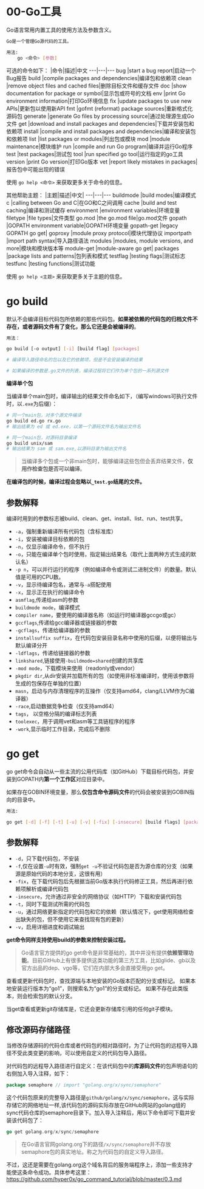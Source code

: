 # 00-Go工具

Go语言常用内置工具的使用方法及参数含义。

```bash
Go是一个管理Go源代码的工具。

用法:
	go <命令> [参数]
```

可选的命令如下：
|命令|描述|中文
---|---|---
bug         |start a bug report|启动一个Bug报告
build       |compile packages and dependencies|编译包和依赖项
clean       |remove object files and cached files|删除目标文件和缓存文件
doc         |show documentation for package or symbol|显示包或符号的文档
env         |print Go environment information|打印Go环境信息
fix         |update packages to use new APIs|更新包以使用新API
fmt         |gofmt (reformat) package sources|重新格式化源码包
generate    |generate Go files by processing source|通过处理源生成Go文件
get         |download and install packages and dependencies|下载并安装包和依赖项
install     |compile and install packages and dependencies|编译和安装包和依赖项
list        |list packages or modules|列出包或模块
mod         |module maintenance|模块维护
run         |compile and run Go program|编译并运行Go程序
test        |test packages|测试包
tool        |run specified go tool|运行指定的go工具
version     |print Go version|打印Go版本
vet         |report likely mistakes in packages|报告包中可能出现的错误

使用 `go help <命令>` 来获取更多关于命令的信息。

其他帮助主题：
|主题|描述|中文|
---|---|---
buildmode   |build modes|编译模式
c           |calling between Go and C|在GO和C之间调用
cache       |build and test caching|编译和测试缓存
environment |environment variables|环境变量
filetype    |file types|文件类型
go.mod      |the go.mod file|go.mod文件
gopath      |GOPATH environment variable|GOPATH环境变量
gopath-get  |legacy GOPATH go get|
goproxy     |module proxy protocol|模块代理协议
importpath  |import path syntax|导入路径语法
modules     |modules, module versions, and more|模块和模块版本等
module-get  |module-aware go get|
packages    |package lists and patterns|包列表和模式
testflag    |testing flags|测试标志
testfunc    |testing functions|测试功能

使用 `go help <主题>` 来获取更多关于主题的信息。

# go build
默认不会编译目标代码包所依赖的那些代码包。**如果被依赖的代码包的归档文件不存在，或者源码文件有了变化，那么它还是会被编译的**。

```bash
用法：

go build [-o output] [-i] [build flag] [packages]

# 编译导入路径命名的包以及它的依赖项，但是不会安装编译的结果

# 如果编译的参数是.go文件的列表，编译过程将它们作为单个包的一系列源文件

```
**编译单个包**

当编译单个main包时，编译输出的结果文件命名如下，（编写windows可执行文件时，以`.exe`为后缀）：
```bash
# 同一个main包，对多个源文件编译
go build ed.go rx.go 
# 输出结果为 ed 或 ed.exe，以第一个源码文件名为输出文件名

# 同一个main包，对源码目录编译
go build unix/sam 
# 输出结果为 sam 或 sam.exe,以源码目录为输出文件名

```
> 当编译多个包或一个非main包时，能够编译这些包但会丢弃结果文件，**仅用作检查包是否可以编译**。

**在编译包的时候，编译过程会忽略以`_test.go`结尾的文件。**

## 参数解释
编译时用到的参数标志被build、clean、get、install、list、run、test共享。

- `-a`，强制重新编译所有代码包（含标准库）
- `-i`，安装被编译目标依赖的包
- `-n`，仅显示编译命令，但不执行
- `-o`，只能在编译单个包时使用，指定输出结果名（取代上面两种方式生成的默认名）
- `-p n`，可以并行运行的程序（例如编译命令或测试二进制文件）的数量。默认值是可用的CPU数。
- `-v`，显示待编译包名，通常与`-a`搭配使用
- `-x`，显示正在执行的编译命令
- `asmflag`,传递给asm的参数
- `buildmode mode`，编译模式
- `compiler name`，要使用的编译器名称（如运行时编译器gccgo或gc）
- `gccflags`,传递给gcc编译器或链接器的参数
- `-gcflags`，传递给编译器的参数
- `installsuffix suffix`，在代码包安装目录名称中使用的后缀，以便将输出与默认编译分开
- `-ldflags`，传递给链接器的参数
- `linkshared`,链接使用`-buildmode=shared`创建的共享库
- `-mod mode`，下载模块来使用（readonly或vendor）
- `pkgdir dir`,从dir安装并加载所有的包（如使用非标准编译时，使用该参数将生成的包保存在单独的位置）
- `masn`，启动与内存清理程序的互操作（仅支持amd64，clang/LLVM作为C编译器）
- `-race`,启动数据竞争检查（仅支持amd64）
- `tags`， 以空格分隔的编译标志列表
- `toolexec`，用于调用vet和asm等工具链程序的程序
- `-work`,显示临时工作目录，完成后不删除

# go get
go get命令会自动从一些主流的公用代码库（如GitHub）下载目标代码包，并安装到GOPATH内**第一个工作区**对应目录中。

如果存在GOBIN环境变量，那么**仅包含命令源码文件**的代码会被安装到GOBIN指向的目录中。

```bash
用法: 

go get [-d] [-f] [-t] [-u] [-v] [-fix] [-insecure] [build flags] [packages]

```

## 参数解释
- `-d`，只下载代码包，不安装
- `-f`,仅在设置`-u`时有效，强制`get -u`不验证代码包是否为源仓库的分支（如果源是原始代码的本地分支，这很有用）
- `-fix`，在下载代码包后先根据当前Go版本执行代码修正工具，然后再进行依赖项解析或编译代码包
- `-insecure`，允许通过非安全的网络协议（如HTTP）下载和安装代码包
- `-t`，同时下载测试所需的代码包
- `-u`，通过网络更新指定的代码包和它的依赖（默认情况下，get使用网络检查出缺失的包，但不使用它来查找现有包的更新）
- `-v`，启用详细进度和调试输出

**get命令同样支持使用build的参数来控制安装过程。**

> Go语言官方提供的go get命令是非常基础的，其中并没有提供**依赖管理功能**。目前GitHub上有很多提供这类功能的第三方工具，比如glide、gb以及官方出品的dep、vgo等，它们在内部大多会直接受用go get。

查看或更新代码包时，查找源端与本地安装的Go版本匹配的分支或标记。 如果本地安装运行版本为“go1”，则搜索名为“go1”的分支或标记。 如果不存在此类版本，则会检索包的默认分支。

当get查看或更新git存储库是，它还会更新存储库引用的任何git子模块。

## 修改源码存储路径
当修改存储源码的代码仓库或者代码包的相对路径时，为了让代码包的远程导入路径不受此类变更的影响，可以使用自定义的代码包导入路径。

对代码包的远程导入路径进行自定义：在该代码包中的**库源码文件**的包声明语句的右侧加入导入注释，如下：

```go
package semaphore // import "golang.org/x/sync/semaphore"
```
这个代码包原来的完整导入路径是`github/golang/x/sync/semaphore`，这与实际存储它的网络地址一样,该代码包的源码实际存放在GitHub网站的golang组的sync代码仓库的semaphore目录下。加入导入注释后，用以下命令即可下载并安装该代码包了：

```go
go get golang.org/x/sync/semaphore
```
> 在Go语言官网golang.org下的路径`/x/sync/semaphore`并不存放semaphore包的真实地址。称之为代码包的自定义导入路径。

不过，这还是需要在golang.org这个域名背后的服务端程序上，添加一些支持才能使这条命令成功。具体参考这里：https://github.com/hyper0x/go_command_tutorial/blob/master/0.3.md

